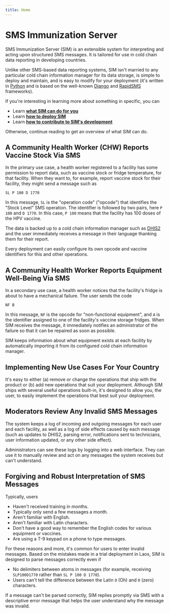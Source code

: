 ```yaml
---
title: Home
---
```


# SMS Immunization Server

SMS Immunization Server (SIM) is an extensible system for interpreting and acting upon structured SMS 
messages. It is tailored for use in cold chain data reporting in developing countries. 

Unlike other SMS-based data reporting systems, SIM isn't married to any particular cold 
chain information manager for its data storage, is simple to deploy and maintain, and is easy to 
modify for your deployment (it's written in [Python](https://www.python.org/) and is based on the 
well-known [Django](https://www.djangoproject.com/) and [RapidSMS](https://www.rapidsms.org/) frameworks).

If you're interesting in learning more about something in specific, you can 

* Learn __[what SIM can do for you](/use)__
* Learn __[how to deploy SIM](/deploy/)__
* Learn __[how to contribute to SIM's development](/contribute/)__

Otherwise, continue reading to get an overview of what SIM can do.

## A Community Health Worker (CHW) Reports Vaccine Stock Via SMS ##

In the primary use case, a health worker registered to a facility has some permission to report 
data, such as vaccine stock or fridge temperature, for that facility. When they want to, for 
example, report vaccine stock for their facility, they might send a message such as 

	SL P 100 D 1770

In this message, ```SL``` is the "operation code" ("opcode") that identifies the "Stock Level" SMS 
operation. The identifier is followed by two pairs, here ```P 100``` and ```D 1770```. In this 
case, ```P 100``` means that the facility has 100 doses of the HPV vaccine. 

The data is backed up to a cold chain information manager such as [DHIS2](http://www.dhis2.org/) 
and the user immediately receives a message in their language thanking them for their report.

Every deployment can easily configure its own opcode and vaccine identifiers for this and other 
operations.

## A Community Health Worker Reports Equipment Well-Being Via SMS ##

In a secondary use case, a health worker notices that the facility's fridge is about to have a 
mechanical failure. The user sends the code
		
	NF B

In this message, ```NF``` is the opcode for "non-functional equipment", and ```A``` is the identifier 
assigned to one of the facility's vaccine storage fridges. When SIM receives the message, it immediately
notifies an administrator of the failure so that it can be repaired as soon as possible. 

SIM keeps information about what equipment exists at each facility by automatically importing it 
from its configured cold chain information manager.

## Implementing New Use Cases For Your Country ##

It's easy to either (a) remove or change the operations that ship with the product or (b) add new 
operations that suit your deployment. Although SIM ships with several useful operations built-in, 
it's designed to allow you, the user, to easily implement the operations that best suit your 
deployment.

## Moderators Review Any Invalid SMS Messages #

The system keeps a log of incoming and outgoing messages for each user and each facility, as well 
as a log of side effects caused by each message (such as updates to DHIS2, parsing error, 
notifications sent to technicians, user information updated, or any other side effect). 

Administrators can see these logs by logging into a web interface. They can use it to manually 
review and act on any messages the system receives but can't understand. 

## Forgiving and Robust Interpretation of SMS Messages ##

Typically, users

* Haven't received training in months. 
* Typically only send a few messages a month.
* Aren't familiar with English.
* Aren't familiar with Latin characters. 
* Don't have a good way to remember the English codes for various equipment or vaccines. 
* Are using a T-9 keypad on a phone to type messages.

For these reasons and more, it's common for users to enter invalid messages. Based on the mistakes 
made in a trial deployment in Laos, SIM is designed to parse messages correctly even if

* No delimiters between atoms in messages (for example, receiving ```SLP100D1770``` rather than 
```SL P 100 D 1770```).
* Users can't tell the difference between the Latin ```O``` (Oh) and ```0``` (zero) characters.

If a message can't be parsed correctly, SIM replies promptly via SMS with a descriptive error 
message that helps the user understand why the message was invalid. 
